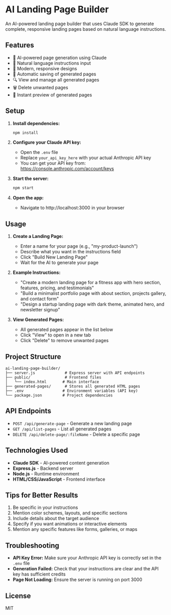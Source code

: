 # AI Landing Page Builder

An AI-powered landing page builder that uses Claude SDK to generate complete, responsive landing pages based on natural language instructions.

## Features

- 🤖 AI-powered page generation using Claude
- 📝 Natural language instructions input
- 🎨 Modern, responsive designs
- 💾 Automatic saving of generated pages
- 🔍 View and manage all generated pages
- 🗑️ Delete unwanted pages
- 🚀 Instant preview of generated pages

## Setup

1. **Install dependencies:**
   ```bash
   npm install
   ```

2. **Configure your Claude API key:**
   - Open the `.env` file
   - Replace `your_api_key_here` with your actual Anthropic API key
   - You can get your API key from: https://console.anthropic.com/account/keys

3. **Start the server:**
   ```bash
   npm start
   ```

4. **Open the app:**
   - Navigate to http://localhost:3000 in your browser

## Usage

1. **Create a Landing Page:**
   - Enter a name for your page (e.g., "my-product-launch")
   - Describe what you want in the instructions field
   - Click "Build New Landing Page"
   - Wait for the AI to generate your page

2. **Example Instructions:**
   - "Create a modern landing page for a fitness app with hero section, features, pricing, and testimonials"
   - "Build a minimalist portfolio page with about section, projects gallery, and contact form"
   - "Design a startup landing page with dark theme, animated hero, and newsletter signup"

3. **View Generated Pages:**
   - All generated pages appear in the list below
   - Click "View" to open in a new tab
   - Click "Delete" to remove unwanted pages

## Project Structure

```
ai-landing-page-builder/
├── server.js             # Express server with API endpoints
├── public/               # Frontend files
│   └── index.html       # Main interface
├── generated-pages/      # Stores all generated HTML pages
├── .env                 # Environment variables (API key)
└── package.json         # Project dependencies
```

## API Endpoints

- `POST /api/generate-page` - Generate a new landing page
- `GET /api/list-pages` - List all generated pages
- `DELETE /api/delete-page/:fileName` - Delete a specific page

## Technologies Used

- **Claude SDK** - AI-powered content generation
- **Express.js** - Backend server
- **Node.js** - Runtime environment
- **HTML/CSS/JavaScript** - Frontend interface

## Tips for Better Results

1. Be specific in your instructions
2. Mention color schemes, layouts, and specific sections
3. Include details about the target audience
4. Specify if you want animations or interactive elements
5. Mention any specific features like forms, galleries, or maps

## Troubleshooting

- **API Key Error:** Make sure your Anthropic API key is correctly set in the `.env` file
- **Generation Failed:** Check that your instructions are clear and the API key has sufficient credits
- **Page Not Loading:** Ensure the server is running on port 3000

## License

MIT